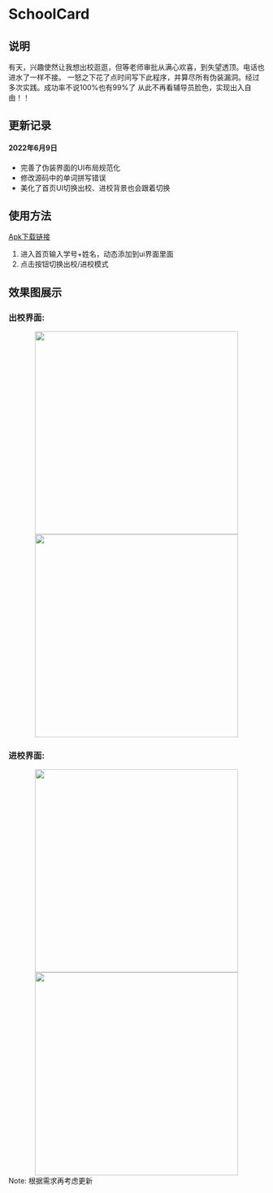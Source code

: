 # SchoolCard


## 说明

  有天，兴趣使然让我想出校逛逛，但等老师审批从满心欢喜，到失望透顶。电话也进水了一样不接。
一怒之下花了点时间写下此程序，并算尽所有伪装漏洞。经过多次实践。成功率不说100%也有99%了
从此不再看辅导员脸色，实现出入自由！！

## 更新记录


#### 2022年6月9日

- 完善了伪装界面的UI布局规范化
- 修改源码中的单词拼写错误
- 美化了首页UI切换出校、进校背景也会跟着切换

## 使用方法


[Apk下载链接](https://github.com/caijiabao11/SchoolCard/blob/main/app/release/app-release.apk) 

1. 进入首页输入学号+姓名，动态添加到ui界面里面
2. 点击按钮切换出校/进校模式

## 效果图展示


### 出校界面:

<div align=center><img  width="400px" src="https://github.com/caijiabao11/SchoolCard/blob/main/chuxiao.jpg">
 <img  width="400px" src="https://github.com/caijiabao11/SchoolCard/blob/main/chuxiao1.jpg"></div>

### 进校界面:

<div align=center><img  width="400px" src="https://github.com/caijiabao11/SchoolCard/blob/main/jinxiao.jpg">
 <img  width="400px" src="https://github.com/caijiabao11/SchoolCard/blob/main/jinxiao1.jpg"></div>  
 Note: 根据需求再考虑更新

